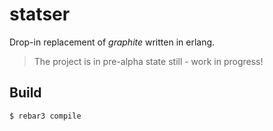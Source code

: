 
# statser

Drop-in replacement of *graphite* written in erlang.

> The project is in pre-alpha state still - work in progress!


## Build

    $ rebar3 compile
